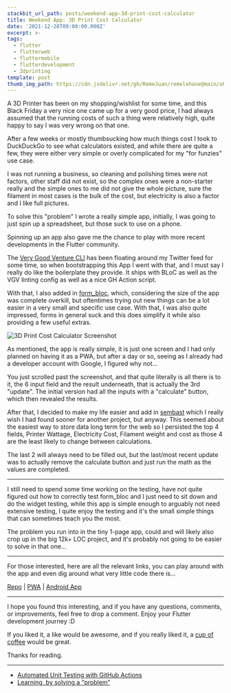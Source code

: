 ```yaml
---
stackbit_url_path: posts/weekend-app-3d-print-cost-calculator
title: Weekend App: 3D Print Cost Calculator
date: '2021-12-28T09:00:00.000Z'
excerpt: >-
tags:
  - flutter
  - flutterweb
  - fluttermobile
  - flutterdevelopment
  - 3dprinting
template: post
thumb_img_path: https://cdn.jsdelivr.net/gh/RemeJuan/remelehane@main/uPic/play_store_feature.jpg
---
```

A 3D Printer has been on my shopping/wishlist for some time, and this Black Friday a very nice one came up for a very good price, I had always assumed that the running costs of such a thing were relatively high, quite happy to say I was very wrong on that one.

After a few weeks or mostly thumbsucking how much things cost I took to DuckDuckGo to see what calculators existed, and while there are quite a few, they were either very simple or overly complicated for my "for funzies" use case.

I was not running a business, so cleaning and polishing times were not factors, other staff did not exist, so the complex ones were a non-starter really and the simple ones to me did not give the whole picture, sure the filament in most cases is the bulk of the cost, but electricity is also a factor and I like full pictures.

To solve this "problem" I wrote a really simple app, initially, I was going to just spin up a spreadsheet, but those suck to use on a phone.

Spinning up an app also gave me the chance to play with more recent developments in the Flutter community.

The  [Very Good Venture CLI](https://verygood.ventures/blog/flutter-starter-app-very-good-core-cli)  has been floating around my Twitter feed for some time, so when bootstrapping this App I went with that, and I must say I really do like the boilerplate they provide. It ships with BLoC as well as the VGV linting config as well as a nice GH Action script.

With that, I also added in  [form_bloc](https://pub.dev/packages/form_bloc), which, considering the size of the app was complete overkill, but oftentimes trying out new things can be a lot easier in a very small and specific use case. With that, I was also quite impressed, forms in general suck and this does simplify it while also providing a few useful extras.

![3D Print Cost Calculator Screenshot](https://cdn.hashnode.com/res/hashnode/image/upload/v1640682660736/cGaNRXk0O.png)

As mentioned, the app is really simple, it is just one screen and I had only planned on having it as a PWA, but after a day or so, seeing as I already had a developer account with Google, I figured why not...

You just scrolled past the screenshot, and that quite literally is all there is to it, the 6 input field and the result underneath, that is actually the 3rd "update". The initial version had all the inputs with a "calculate" button, which then revealed the results.

After that, I decided to make my life easier and add in [sembast](https://pub.dev/packages/sembast) which I really wish I had found sooner for another project, but anyway. This seemed about the easiest way to store data long term for the web so I persisted the top 4 fields, Printer Wattage, Electricity Cost, Filament weight and cost as those 4 are the least likely to change between calculations.

The last 2 will always need to be filled out, but the last/most recent update was to actually remove the calculate button and just run the math as the values are completed.

___

I still need to spend some time working on the testing, have not quite figured out how to correctly test form_bloc and I just need to sit down and do the widget testing, while this app is simple enough to arguably not need extensive testing, I quite enjoy the testing and it's the small simple things that can sometimes teach you the most.

The problem you run into in the tiny 1-page app, could and will likely also crop up in the big 12k+ LOC project, and it's probably not going to be easier to solve in that one...

___

For those interested, here are all the relevant links, you can play around with the app and even dig around what very little code there is...

[Repo](https://github.com/RemeJuan/threed_print_cost_calculator) | [PWA](http://printcalc.codemagic.app) | [Android App](https://bit.ly/3DPrintCalc)

***

I hope you found this interesting, and if you have any questions, comments, or improvements, feel free to drop a comment. Enjoy your Flutter development journey :D

If you liked it, a like would be awesome, and if you really liked it, a [cup of coffee](https://www.buymeacoffee.com/remelehane) would be great.

Thanks for reading.

***

* [Automated Unit Testing with GitHub Actions](https://remelehane.dev/posts/automated-unit-testing-with-github-actions/)
* [Learning, by solving a “problem”](https://remelehane.dev/posts/learning-by-solving-a-problem/)
